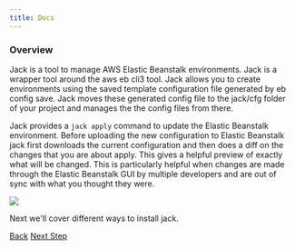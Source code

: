 ```yaml
---
title: Docs
---
```


### Overview

Jack is a tool to manage AWS Elastic Beanstalk environments. Jack is a wrapper tool around the aws eb cli3 tool. Jack allows you to create environments using the saved template configuration file generated by eb config save. Jack moves these generated config file to the jack/cfg folder of your project and manages the the config files from there.

Jack provides a `jack apply` command to update the Elastic Beanstalk environment. Before uploading the new configuration to Elastic Beanstalk jack first downloads the current configuration and then does a diff on the changes that you are about apply. This gives a helpful preview of exactly what will be changed. This is particularly helpful when changes are made through the Elastic Beanstalk GUI by multiple developers and are out of sync with what you thought they were.

<img src="/img/tutorials/jack-update.png" class="doc-photo" />

Next we'll cover different ways to install jack.

<a class="btn btn-basic" href="{% link quick-start.md %}">Back</a>
<a class="btn btn-primary" href="{% link _docs/install.md %}">Next Step</a>
